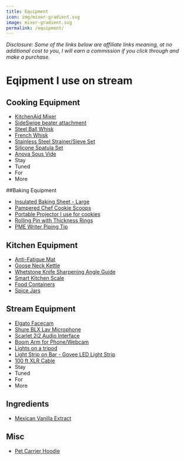 ```yaml
---
title: Equipment
icon: img/mixer-gradient.svg
image: mixer-gradient.svg
permalink: /equipment/
---
```

_Disclosure: Some of the links below are affiliate links meaning, at no additional cost to you, I will earn a commission if you click through and make a purchase._
# Eqipment I use on stream 

## Cooking Equipment 
* [KitchenAid Mixer](https://amzn.to/3KY7SxA)
* [SideSwipe beater attachment](https://amzn.to/34nvfjo)
* [Steel Ball Whisk](https://amzn.to/3oeHCp4)
* [French Whisk](https://amzn.to/34nCOqc)
* [Stainless Steel Strainer/Sieve Set](https://amzn.to/3sfBM85)
* [Silicone Spatula Set](https://amzn.to/3Hv8J6M)
* [Anova Sous Vide](https://amzn.to/3Gkegfe)
* Stay
* Tuned 
* For 
* More

##Baking Equipment
* [Insulated Baking Sheet - Large](https://amzn.to/3onii0g)
* [Pampered Chef Cookie Scoops](https://amzn.to/34dZzNL)
* [Portable Projector I use for cookies](https://amzn.to/3gp0Gga)
* [Rolling Pin with Thickness Rings](https://amzn.to/3ATF8BG)
* [PME Writer Piping Tip](https://amzn.to/3Gw37YB)

## Kitchen Equipment
* [Anti-Fatigue Mat](https://amzn.to/34tA22S)
* [Goose Neck Kettle](https://amzn.to/3IWTROQ)
* [Whetstone Knife Sharpening Angle Guide](https://amzn.to/3oq1Ig9)
* [Smart Kitchen Scale](https://amzn.to/3GsflSj)
* [Food Containers](https://amzn.to/3rqkYfr)
* [Spice Jars](https://amzn.to/3GxOsMU)

## Stream Equipment
* [Elgato Facecam](https://amzn.to/32LzyEK)
* [Shure BLX Lav Microphone](https://amzn.to/34kZeZh)
* [Scarlet 2i2 Audio Interface](https://amzn.to/3AMnwHE)
* [Boom Arm for Phone/Webcam](https://amzn.to/3sk3Ze9)
* [Lights on a tripod](https://amzn.to/34n7054)
* [Light Strip on Bar - Govee LED Light Strip](https://amzn.to/3sf9ElF)
* [100 ft XLR Cable](https://amzn.to/3rq41lp) 
* Stay
* Tuned 
* For 
* More

## Ingredients
* [Mexican Vanilla Extract](https://amzn.to/3sfBM85)

## Misc
* [Pet Carrier Hoodie](https://amzn.to/3L8X4gs)
